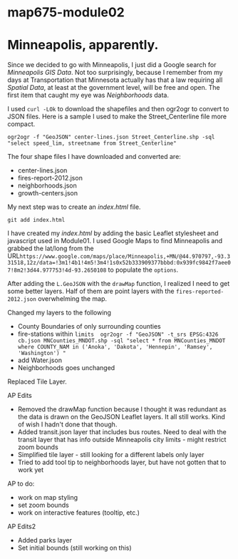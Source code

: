 # map675-module02
Minneapolis, apparently.
=======

Since we decided to go with Minneapolis, I just did a Google search for _Minneapolis GIS Data_.  Not too surprisingly, because I remember from my days at Transportation that Minnesota actually has that a law requiring all *Spatial Data*, at least at the government level, will be free and open.  The first item that caught my eye was _Neighborhoods_ data. 

I used `curl -LOk` to download the shapefiles and then ogr2ogr to convert to JSON files.  Here is a sample I used to make the Street_Centerline file more compact.
```
ogr2ogr -f "GeoJSON" center-lines.json Street_Centerline.shp -sql "select speed_lim, streetname from Street_Centerline"
```

The four shape files I have downloaded and converted are:
* center-lines.json
* fires-report-2012.json
* neighborhoods.json
* growth-centers.json

My next step was to create an _*index.html*_ file.

```echo "<!doctype html>" > index.html
git add index.html
```

I have created my _index.html_ by adding the basic Leaflet stylesheet and javascript used in Module01.  I used Google Maps to find Minneapolis and grabbed the lat/long from the URL```https://www.google.com/maps/place/Minneapolis,+MN/@44.970797,-93.331518,12z/data=!3m1!4b1!4m5!3m4!1s0x52b333909377bbbd:0x939fc9842f7aee07!8m2!3d44.977753!4d-93.2650108``` to populate the `options`. 

After adding the `L.GeoJSON` with the `drawMap` function, I realized I need to get some better layers.  Half of them are point layers with the `fires-reported-2012.json` overwhelming the map. 

Changed my layers to the following 
* County Boundaries of only surrounding counties
* fire-stations within ```limits  ogr2ogr -f "GeoJSON" -t_srs EPSG:4326 cb.json MNCounties_MNDOT.shp -sql "select * from MNCounties_MNDOT where COUNTY_NAM in ('Anoka', 'Dakota', 'Hennepin', 'Ramsey', 'Washington') "```
* add Water.json
* Neighborhoods goes unchanged

Replaced Tile Layer.

AP Edits
* Removed the drawMap function because I thought it was redundant as the data is drawn on the GeoJSON Leaflet layers. It all still works. Kind of wish I hadn't done that though. 
* Added transit.json layer that includes bus routes. 
Need to deal with the transit layer that has info outside Minneapolis city limits - might restrict zoom bounds
* Simplified tile layer - still looking for a different labels only layer
* Tried to add tool tip to neighborhoods layer, but have not gotten that to work yet

AP to do:
* work on map styling
* set zoom bounds
* work on interactive features (tooltip, etc.)

AP Edits2
* Added parks layer
* Set initial bounds (still working on this)


